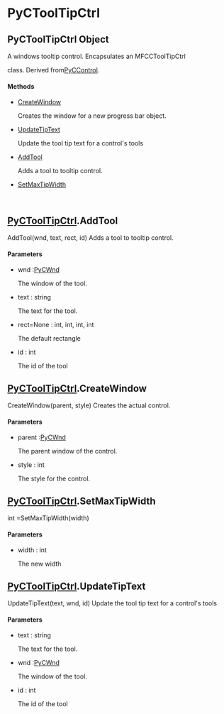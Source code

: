 # PyCToolTipCtrl

## PyCToolTipCtrl Object



A windows tooltip control\.  Encapsulates an MFCCToolTipCtrl



 class\.  Derived from[PyCControl](#pyccontrol)\.

#### Methods


  - [CreateWindow](PyCToolTipCtrl.md#pyctooltipctrlcreatewindow)

    Creates the window for a new progress bar object\.&nbsp;

  - [UpdateTipText](PyCToolTipCtrl.md#pyctooltipctrlupdatetiptext)

    Update the tool tip text for a control's tools&nbsp;

  - [AddTool](PyCToolTipCtrl.md#pyctooltipctrladdtool)

    Adds a tool to tooltip control\.&nbsp;

  - [SetMaxTipWidth](PyCToolTipCtrl.md#pyctooltipctrlsetmaxtipwidth)

    &nbsp;

## [PyCToolTipCtrl](#pyctooltipctrl)\.AddTool

AddTool\(wnd, text, rect, id\)
Adds a tool to tooltip control\.

#### Parameters


  - wnd :[PyCWnd](#pycwnd)

    The window of the tool\.

  - text : string

    The text for the tool\.

  - rect=None : int, int, int, int

    The default rectangle

  - id : int

    The id of the tool

## [PyCToolTipCtrl](#pyctooltipctrl)\.CreateWindow

CreateWindow\(parent, style\)
Creates the actual control\.

#### Parameters


  - parent :[PyCWnd](#pycwnd)

    The parent window of the control\.

  - style : int

    The style for the control\.

## [PyCToolTipCtrl](#pyctooltipctrl)\.SetMaxTipWidth



int =SetMaxTipWidth\(width\)


#### Parameters


  - width : int

    The new width

## [PyCToolTipCtrl](#pyctooltipctrl)\.UpdateTipText

UpdateTipText\(text, wnd, id\)
Update the tool tip text for a control's tools

#### Parameters


  - text : string

    The text for the tool\.

  - wnd :[PyCWnd](#pycwnd)

    The window of the tool\.

  - id : int

    The id of the tool
